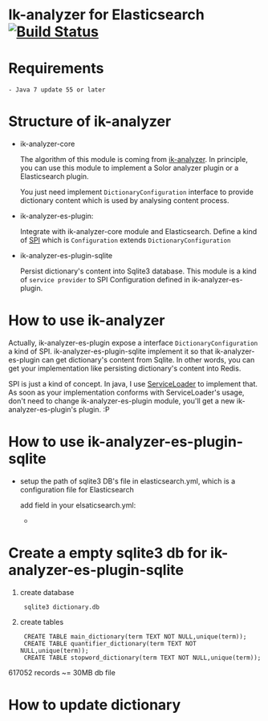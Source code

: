 # Ik-analyzer for Elasticsearch [![Build Status](https://travis-ci.org/zacker330/ik-analyzer.svg?branch=master)](https://travis-ci.org/zacker330/ik-analyzer)

# Requirements

    - Java 7 update 55 or later

# Structure of ik-analyzer

*  ik-analyzer-core

    The algorithm of this module is coming from [ik-analyzer](https://code.google.com/p/ik-analyzer/). In principle, you can use this module to implement a Solor analyzer plugin or a Elasticsearch plugin.

    You just need implement `DictionaryConfiguration` interface to provide dictionary content which is used by analysing content process.

*  ik-analyzer-es-plugin:

    Integrate with ik-analyzer-core module and Elasticsearch. Define a kind of [SPI](https://en.wikipedia.org/wiki/Service_provider_interface) which is `Configuration` extends `DictionaryConfiguration`

*  ik-analyzer-es-plugin-sqlite

    Persist dictionary's content into Sqlite3 database. This module is a kind of `service provider` to SPI Configuration defined in ik-analyzer-es-plugin.


# How to use ik-analyzer

Actually, ik-analyzer-es-plugin expose a interface `DictionaryConfiguration` a kind of SPI. ik-analyzer-es-plugin-sqlite implement it so that ik-analyzer-es-plugin can get dictionary's content from Sqlite. In other words, you can get your implementation like persisting dictionary's content into Redis.

SPI is just a kind of concept. In java, I use [ServiceLoader](https://docs.oracle.com/javase/6/docs/api/java/util/ServiceLoader.html) to implement that. As soon as your implementation conforms with ServiceLoader's usage, don't need to change ik-analyzer-es-plugin module, you'll get a new ik-analyzer-es-plugin's plugin. :P




# How to use ik-analyzer-es-plugin-sqlite


- setup the path of sqlite3 DB's file in elasticsearch.yml, which is a configuration file for Elasticsearch

    add field in your elsaticsearch.yml:



   -

# Create a empty sqlite3 db for ik-analyzer-es-plugin-sqlite

1. create database

        sqlite3 dictionary.db

2. create tables

        CREATE TABLE main_dictionary(term TEXT NOT NULL,unique(term));
        CREATE TABLE quantifier_dictionary(term TEXT NOT NULL,unique(term));
        CREATE TABLE stopword_dictionary(term TEXT NOT NULL,unique(term));


617052 records ~= 30MB db file

# How to update dictionary



